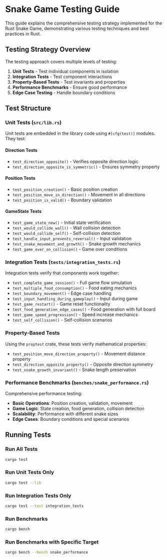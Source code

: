 # Snake Game Testing Guide

This guide explains the comprehensive testing strategy implemented for the Rust Snake Game, demonstrating various testing techniques and best practices in Rust.

## Testing Strategy Overview

The testing approach covers multiple levels of testing:

1. **Unit Tests** - Test individual components in isolation
2. **Integration Tests** - Test component interactions
3. **Property-Based Tests** - Test invariants and properties
4. **Performance Benchmarks** - Ensure good performance
5. **Edge Case Testing** - Handle boundary conditions

## Test Structure

### Unit Tests (`src/lib.rs`)

Unit tests are embedded in the library code using `#[cfg(test)]` modules. They test:

#### Direction Tests

- `test_direction_opposite()` - Verifies opposite direction logic
- `test_direction_opposite_is_symmetric()` - Ensures symmetry property

#### Position Tests

- `test_position_creation()` - Basic position creation
- `test_position_move_in_direction()` - Movement in all directions
- `test_position_is_valid()` - Boundary validation

#### GameState Tests

- `test_game_state_new()` - Initial state verification
- `test_would_collide_wall()` - Wall collision detection
- `test_would_collide_self()` - Self-collision detection
- `test_handle_input_prevents_reversal()` - Input validation
- `test_snake_movement_and_growth()` - Snake growth mechanics
- `test_game_over_on_collision()` - Game over conditions

### Integration Tests (`tests/integration_tests.rs`)

Integration tests verify that components work together:

- `test_complete_game_session()` - Full game flow simulation
- `test_multiple_food_consumption()` - Food eating mechanics
- `test_boundary_movement()` - Edge case handling
- `test_input_handling_during_gameplay()` - Input during game
- `test_game_restart()` - Game reset functionality
- `test_food_generation_edge_cases()` - Food generation with full board
- `test_game_speed_progression()` - Speed increase mechanics
- `test_self_collision()` - Self-collision scenarios

### Property-Based Tests

Using the `proptest` crate, these tests verify mathematical properties:

- `test_position_move_direction_property()` - Movement distance property
- `test_direction_opposite_property()` - Opposite direction symmetry
- `test_snake_growth_invariant()` - Snake length preservation

### Performance Benchmarks (`benches/snake_performance.rs`)

Comprehensive performance testing:

- **Basic Operations**: Position creation, validation, movement
- **Game Logic**: State creation, food generation, collision detection
- **Scalability**: Performance with different snake sizes
- **Edge Cases**: Boundary conditions and special scenarios

## Running Tests

### Run All Tests

```bash
cargo test
```

### Run Unit Tests Only

```bash
cargo test --lib
```

### Run Integration Tests Only

```bash
cargo test --test integration_tests
```

### Run Benchmarks

```bash
cargo bench
```

### Run Benchmarks with Specific Target

```bash
cargo bench --bench snake_performance
```
